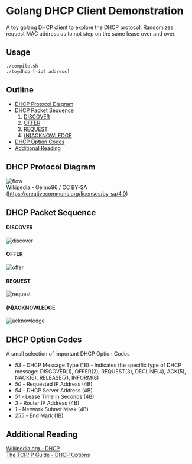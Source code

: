 # Golang DHCP Client Demonstration

A toy golang DHCP client to explore the DHCP protocol.
Randomizes request MAC address as to not step on the same lease over and over.

## Usage
```bash
./compile.sh
./toydhcp [-ip4 address]
```

## Outline
- [DHCP Protocol Diagram](#dhcp-protocol-diagram)
- [DHCP Packet Sequence](#dhcp-packet-sequence)
    1. [DISCOVER](#discover)
    2. [OFFER](#offer)
    3. [REQUEST](#request)
    4. [(N)ACKNOWLEDGE](#nacknowledge)
- [DHCP Option Codes](#dhcp-option-codes)
- [Additional Reading](#additional-reading)

## DHCP Protocol Diagram

![flow](img/flow.png)  
Wikipedia - Gelmo96 / CC BY-SA (https://creativecommons.org/licenses/by-sa/4.0)

## DHCP Packet Sequence

#### DISCOVER
![discover](img/discover.png)

#### OFFER
![offer](img/offer.png)

#### REQUEST
![request](img/request.png)

#### (N)ACKNOWLEDGE
![acknowledge](img/ack.png)

## DHCP Option Codes
A small selection of important DHCP Option Codes
- *53* - DHCP Message Type (1B) - Indicates the specific type of DHCP message: DISCOVER(1), OFFER(2), REQUEST(3), DECLINE(4), ACK(5), NACK(6), RELEASE(7), INFORM(8)
- *50* - Requested IP Address (4B)
- *54* - DHCP Server Address (4B)
- *51* - Lease Time in Seconds (4B)
- *3* - Router IP Address (4B)
- *1* - Network Subnet Mask (4B)
- *255* - End Mark (1B)

## Additional Reading
[Wikipedia.org - DHCP](https://en.wikipedia.org/wiki/Dynamic_Host_Configuration_Protocol)   
[The TCP/IP Guide - DHCP Options](http://www.tcpipguide.com/free/t_SummaryOfDHCPOptionsBOOTPVendorInformationFields-2.htm)